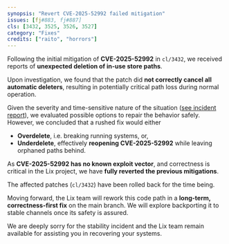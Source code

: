 ```yaml
---
synopsis: "Revert CVE-2025-52992 failed mitigation"
issues: [fj#883, fj#887]
cls: [3432, 3525, 3526, 3527]
category: "Fixes"
credits: ["raito", "horrors"]
---
```


Following the initial mitigation of **CVE-2025-52992** in `cl/3432`, we
received reports of **unexpected deletion of in-use store paths**.

Upon investigation, we found that the patch did **not correctly cancel all
automatic deleters**, resulting in potentially critical path loss during normal
operation.

Given the severity and time-sensitive nature of the situation ([see incident
report](https://lix.systems/blog/2025-06-27-lix-critical-bug/)), we evaluated
possible options to repair the behavior safely. However, we concluded that a
rushed fix would either

* **Overdelete**, i.e. breaking running systems, or,
* **Underdelete**, effectively **reopening CVE-2025-52992** while leaving
  orphaned paths behind.

As **CVE-2025-52992 has no known exploit vector**, and correctness is critical
in the Lix project, we have **fully reverted the previous mitigations**.

The affected patches (`cl/3432`) have been rolled back for the time being.

Moving forward, the Lix team will rework this code path in a **long-term,
correctness-first fix** on the main branch. We will explore backporting it to
stable channels once its safety is assured.

We are deeply sorry for the stability incident and the Lix team remain
available for assisting you in recovering your systems.
